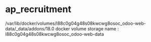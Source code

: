 # ap_recruitment
/var/lib/docker/volumes/l88c0g04g48s08kwcwg8osoc_odoo-web-data/_data/addons/18.0
docker volume storage name : l88c0g04g48s08kwcwg8osoc_odoo-web-data
